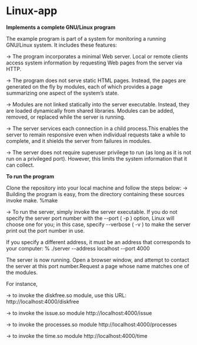 # Linux-app
**Implements a complete GNU/Linux program**

The example program is part of a system for monitoring a running GNU/Linux system. It includes these features:

-> The program incorporates a minimal Web server. Local or remote clients access system information by requesting Web pages from the server via HTTP.

-> The program does not serve static HTML pages. Instead, the pages are generated on the fly by modules, each of which provides a page summarizing one aspect of the system’s state.

-> Modules are not linked statically into the server executable. Instead, they are loaded dynamically from shared libraries. Modules can be added, removed, or replaced while the server is running.

-> The server services each connection in a child process.This enables the server to remain responsive even when individual requests take a while to complete, and it shields the server from failures in modules.

-> The server does not require superuser privilege to run (as long as it is not run on a privileged port). However, this limits the system information that it can collect.

**To run the program**

Clone the repository into your local machine and follow the steps below:
-> Building the program is easy, from the directory containing these sources invoke make.
  %make
  
-> To run the server, simply invoke the server executable.
If you do not specify the server port number with the --port ( -p ) option, Linux will choose one for you; in this case, specify --verbose ( -v ) to make the server print out the port number in use.

If you specify a different address, it must be an address that corresponds to your computer:
  % ./server --address localhost --port 4000
  
The server is now running. Open a browser window, and attempt to contact the server at this port number.Request a page whose name matches one of the modules.

For instance, 

-> to invoke the diskfree.so module, use this URL:
  http://localhost:4000/diskfree
  
-> to invoke the issue.so module
  http://localhost:4000/issue
  
-> to invoke the processes.so module
  http://localhost:4000/processes
  
-> to invoke the time.so module
  http://localhost:4000/time
